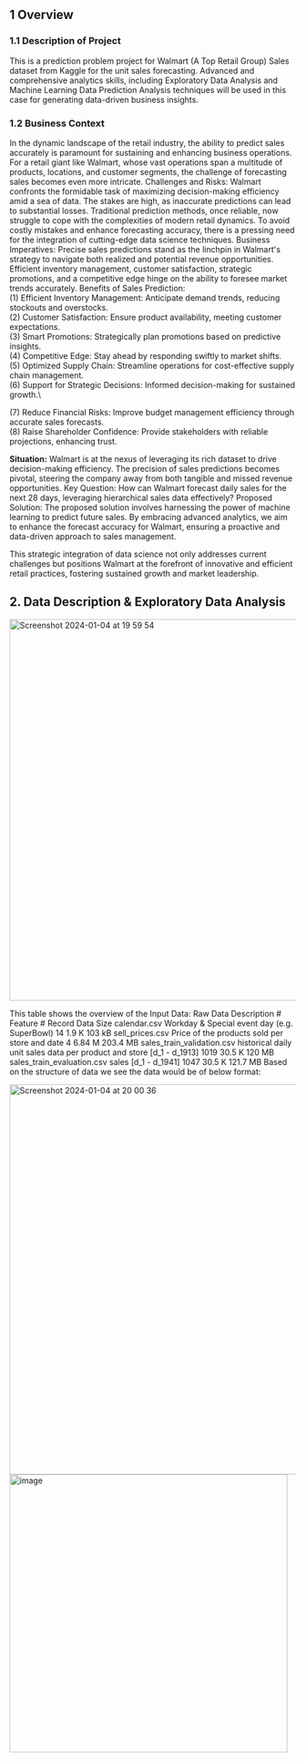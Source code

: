 ## 1	Overview
### 1.1	Description of Project

This is a prediction problem  project for Walmart (A Top Retail Group) Sales dataset from Kaggle for the unit sales forecasting. Advanced and comprehensive analytics skills, including Exploratory Data Analysis and Machine Learning Data Prediction Analysis techniques will be used in this case for generating data-driven business insights.

### 1.2	Business Context

In the dynamic landscape of the retail industry, the ability to predict sales accurately is paramount for sustaining and enhancing business operations. For a retail giant like Walmart, whose vast operations span a multitude of products, locations, and customer segments, the challenge of forecasting sales becomes even more intricate.
Challenges and Risks:
Walmart confronts the formidable task of maximizing decision-making efficiency amid a sea of data. The stakes are high, as inaccurate predictions can lead to substantial losses. Traditional prediction methods, once reliable, now struggle to cope with the complexities of modern retail dynamics. To avoid costly mistakes and enhance forecasting accuracy, there is a pressing need for the integration of cutting-edge data science techniques.
Business Imperatives:
Precise sales predictions stand as the linchpin in Walmart's strategy to navigate both realized and potential revenue opportunities. Efficient inventory management, customer satisfaction, strategic promotions, and a competitive edge hinge on the ability to foresee market trends accurately.
Benefits of Sales Prediction:\
(1)	Efficient Inventory Management: Anticipate demand trends, reducing stockouts and overstocks.\
(2)	Customer Satisfaction: Ensure product availability, meeting customer expectations.\
(3)	Smart Promotions: Strategically plan promotions based on predictive insights.\
(4)	Competitive Edge: Stay ahead by responding swiftly to market shifts.\
(5)	Optimized Supply Chain: Streamline operations for cost-effective supply chain management.\
(6)	Support for Strategic Decisions: Informed decision-making for sustained growth.\

(7)	Reduce Financial Risks: Improve budget management efficiency through accurate sales forecasts.\
(8)	Raise Shareholder Confidence: Provide stakeholders with reliable projections, enhancing trust.

**Situation:**
Walmart is at the nexus of leveraging its rich dataset to drive decision-making efficiency. The precision of sales predictions becomes pivotal, steering the company away from both tangible and missed revenue opportunities.
Key Question:
How can Walmart forecast daily sales for the next 28 days, leveraging hierarchical sales data effectively?
Proposed Solution:
The proposed solution involves harnessing the power of machine learning to predict future sales. By embracing advanced analytics, we  aim to enhance the  forecast accuracy for Walmart, ensuring a proactive and data-driven approach to sales management.

This strategic integration of data science not only addresses current challenges but positions Walmart at the forefront of innovative and efficient retail practices, fostering sustained growth and market leadership.

## 2. Data Description & Exploratory Data Analysis

<img width="670" alt="Screenshot 2024-01-04 at 19 59 54" src="https://github.com/trungle14/WalmartSalesForecasting/assets/143222481/ca4cde95-c4f4-4399-8041-071ab7ac8683">

This table shows the overview of the Input Data:
Raw Data	Description	# Feature	# Record	Data Size
calendar.csv	Workday & Special event day (e.g. SuperBowl)	14	1.9 K	103 kB 
sell_prices.csv	Price of the products sold per store and date	4	6.84 M	203.4 MB
sales_train_validation.csv	historical daily unit sales data per product and store [d_1 - d_1913]	1019	30.5 K	120 MB
sales_train_evaluation.csv	sales [d_1 - d_1941]	1047	30.5 K	121.7 MB
Based on the structure of data we see the data would be of below format:

<img width="685" alt="Screenshot 2024-01-04 at 20 00 36" src="https://github.com/trungle14/WalmartSalesForecasting/assets/143222481/d5acb20b-a021-4245-8f3d-27e581c4b1a9">




<img width="488" alt="image" src="https://github.com/trungle14/WalmartSalesForecasting/assets/143222481/4cae414f-43a4-466a-b38e-c6662a46d335">



 
